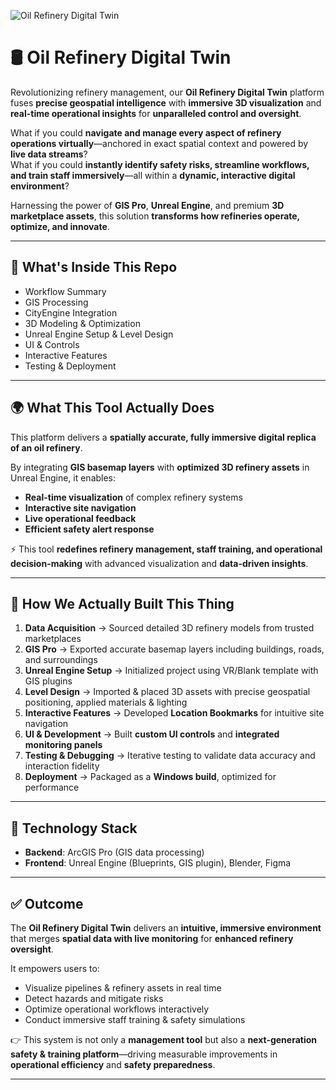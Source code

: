 ![Oil Refinery Digital Twin](./assets/cover-image.png)

# 🛢️ Oil Refinery Digital Twin

Revolutionizing refinery management, our **Oil Refinery Digital Twin** platform fuses **precise geospatial intelligence** with **immersive 3D visualization** and **real-time operational insights** for **unparalleled control and oversight**.  

What if you could **navigate and manage every aspect of refinery operations virtually**—anchored in exact spatial context and powered by **live data streams**?  
What if you could **instantly identify safety risks, streamline workflows, and train staff immersively**—all within a **dynamic, interactive digital environment**?  

Harnessing the power of **GIS Pro**, **Unreal Engine**, and premium **3D marketplace assets**, this solution **transforms how refineries operate, optimize, and innovate**.  

---

## 📑 What's Inside This Repo
- Workflow Summary  
- GIS Processing  
- CityEngine Integration  
- 3D Modeling & Optimization  
- Unreal Engine Setup & Level Design  
- UI & Controls  
- Interactive Features  
- Testing & Deployment  

---

## 🌍 What This Tool Actually Does
This platform delivers a **spatially accurate, fully immersive digital replica of an oil refinery**.  

By integrating **GIS basemap layers** with **optimized 3D refinery assets** in Unreal Engine, it enables:  
- **Real-time visualization** of complex refinery systems  
- **Interactive site navigation**  
- **Live operational feedback**  
- **Efficient safety alert response**  

⚡ This tool **redefines refinery management, staff training, and operational decision-making** with advanced visualization and **data-driven insights**.  

---

## 🔄 How We Actually Built This Thing
1. **Data Acquisition** → Sourced detailed 3D refinery models from trusted marketplaces  
2. **GIS Pro** → Exported accurate basemap layers including buildings, roads, and surroundings  
3. **Unreal Engine Setup** → Initialized project using VR/Blank template with GIS plugins  
4. **Level Design** → Imported & placed 3D assets with precise geospatial positioning, applied materials & lighting  
5. **Interactive Features** → Developed **Location Bookmarks** for intuitive site navigation  
6. **UI & Development** → Built **custom UI controls** and **integrated monitoring panels**  
7. **Testing & Debugging** → Iterative testing to validate data accuracy and interaction fidelity  
8. **Deployment** → Packaged as a **Windows build**, optimized for performance  

---

## 🎯 Technology Stack
- **Backend**: ArcGIS Pro (GIS data processing)  
- **Frontend**: Unreal Engine (Blueprints, GIS plugin), Blender, Figma  

---

## ✅ Outcome
The **Oil Refinery Digital Twin** delivers an **intuitive, immersive environment** that merges **spatial data with live monitoring** for **enhanced refinery oversight**.  

It empowers users to:  
- Visualize pipelines & refinery assets in real time  
- Detect hazards and mitigate risks  
- Optimize operational workflows interactively  
- Conduct immersive staff training & safety simulations  

👉 This system is not only a **management tool** but also a **next-generation safety & training platform**—driving measurable improvements in **operational efficiency** and **safety preparedness**.  

---
